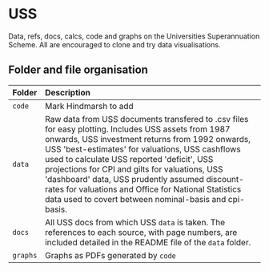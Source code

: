 # USS
Data, refs, docs, calcs, code and graphs on the Universities Superannuation Scheme. All are encouraged to clone and try data visualisations. 

## Folder and file organisation

| Folder | Description  |
|:--|:--|
| `code`| Mark Hindmarsh to add|   
| `data`| Raw data from USS documents transfered to .csv files for easy plotting. Includes USS assets from 1987 onwards, USS investment returns from 1992 onwards, USS 'best-estimates' for valuations, USS cashflows used to calculate USS reported 'deficit', USS projections for CPI and gilts for valuations, USS 'dashboard' data, USS prudently assumed discount-rates for valuations and Office for National Statistics data used to covert between nominal-basis and cpi-basis. 
| `docs`| All USS docs from which USS `data` is taken. The references to each source, with page numbers, are included detailed in the README file of the `data` folder. |
| `graphs`| Graphs as PDFs generated by `code` |






